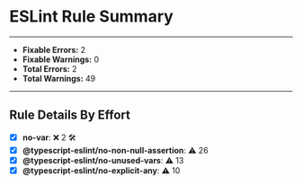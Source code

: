 # ESLint Rule Summary

---

- **Fixable Errors:** 2
- **Fixable Warnings:** 0
- **Total Errors:** 2
- **Total Warnings:** 49

---

## Rule Details By Effort

- [x] **no-var**: ❌ 2 🛠️
- [x] **@typescript-eslint/no-non-null-assertion**: ⚠️ 26
- [x] **@typescript-eslint/no-unused-vars**: ⚠️ 13
- [x] **@typescript-eslint/no-explicit-any**: ⚠️ 10
